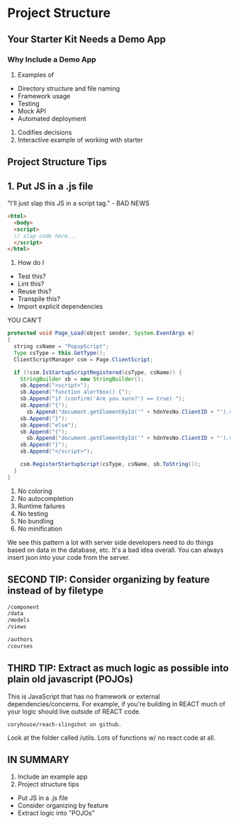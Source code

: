 # Project Structure

## Your Starter Kit Needs a Demo App

### Why Include a Demo App

1. Examples of
- Directory structure and file naming
- Framework usage
- Testing
- Mock API
- Automated deployment
1. Codifies decisions
1. Interactive example of working with starter

## Project Structure Tips

## 1. Put JS in a .js file

"I'll just slap this JS in a script tag." - BAD NEWS

```html
<html>
  <body>
  <script>
  // slap code here...
  </script>
</html>
```

1. How do I
- Test this?
- Lint this?
- Reuse this?
- Transpile this?
- Import explicit dependencies

YOU CAN'T

```Java
protected void Page_Load(object sender, System.EventArgs e)
{
  string csName = "PopupScript";
  Type csType = this.GetType();
  ClientScriptManager csm = Page.ClientScript;

  if (!csm.IsStartupScriptRegistered(csType, csName)) {
    StringBuilder sb = new StringBuilder();
    sb.Append("<script>");
    sb.Append("function alertbox() {");
    sb.Append("if (confirm('Are you sure?') == true) ");
    sb.Append("{");
      sb.Append("document.getElementById('" + hdnYesNo.ClientID + "').value = 'YES';");
    sb.Append("}");
    sb.Append("else");
    sb.Append("{");
      sb.Append("document.getElementById('" + hdnYesNo.ClientID + "').value = 'NO';");
    sb.Append("}");
    sb.Append("</script>");

    csm.RegisterStartupScript(csType, csName, sb.ToString());
  }
}
```

1. No coloring
1. No autocompletion
1. Runtime failures
1. No testing
1. No bundling
1. No minification

We see this pattern a lot with server side developers need to do things based on data in the database, etc. It's a bad idea overall. You can always insert json into your code from the server.

## SECOND TIP: Consider organizing by feature instead of by filetype

```bash
/component
/data
/models
/views

/authors
/courses
```

## THIRD TIP: Extract as much logic as possible into plain old javascript (POJOs)

This is JavaScript that has no framework or external dependencies/concerns. For example, if you're building in REACT much of your logic should live outside of REACT code.

```coryhouse/reach-slingshot on github.```

Look at the folder called /utils. Lots of functions w/ no react code at all.

## IN SUMMARY

1. Include an example app
1. Project structure tips
- Put JS in a .js file
- Consider organizing by feature
- Extract logic into "POJOs"